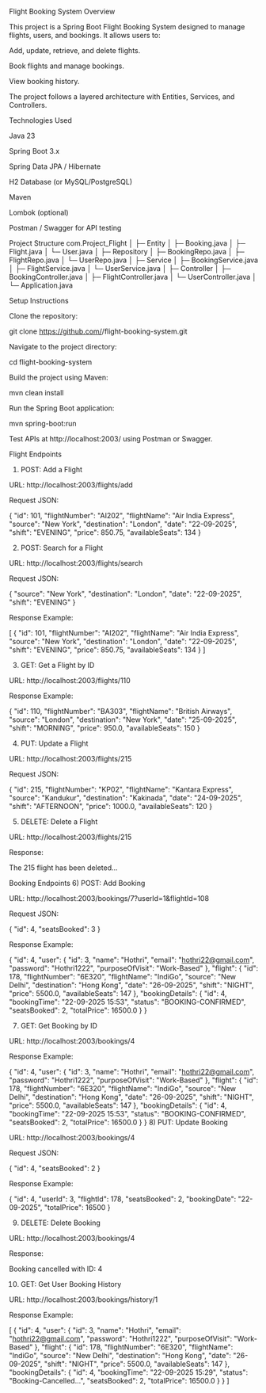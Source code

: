 Flight Booking System
Overview

This project is a Spring Boot Flight Booking System designed to manage flights, users, and bookings. It allows users to:

Add, update, retrieve, and delete flights.

Book flights and manage bookings.

View booking history.

The project follows a layered architecture with Entities, Services, and Controllers.

Technologies Used

Java 23

Spring Boot 3.x

Spring Data JPA / Hibernate

H2 Database (or MySQL/PostgreSQL)

Maven

Lombok (optional)

Postman / Swagger for API testing

Project Structure
com.Project_Flight
│
├─ Entity
│   ├─ Booking.java
│   ├─ Flight.java
│   └─ User.java
│
├─ Repository
│   ├─ BookingRepo.java
│   ├─ FlightRepo.java
│   └─ UserRepo.java
│
├─ Service
│   ├─ BookingService.java
│   ├─ FlightService.java
│   └─ UserService.java
│
├─ Controller
│   ├─ BookingController.java
│   ├─ FlightController.java
│   └─ UserController.java
│
└─ Application.java

Setup Instructions

Clone the repository:

git clone https://github.com/<your-username>/flight-booking-system.git


Navigate to the project directory:

cd flight-booking-system


Build the project using Maven:

mvn clean install


Run the Spring Boot application:

mvn spring-boot:run


Test APIs at http://localhost:2003/ using Postman or Swagger.

Flight Endpoints
1) POST: Add a Flight

URL: http://localhost:2003/flights/add

Request JSON:

{
    "id": 101,
    "flightNumber": "AI202",
    "flightName": "Air India Express",
    "source": "New York",
    "destination": "London",
    "date": "22-09-2025",
    "shift": "EVENING",
    "price": 850.75,
    "availableSeats": 134
}

2) POST: Search for a Flight

URL: http://localhost:2003/flights/search

Request JSON:

{
  "source": "New York",
  "destination": "London",
  "date": "22-09-2025",
  "shift": "EVENING"
}


Response Example:

[
  {
    "id": 101,
    "flightNumber": "AI202",
    "flightName": "Air India Express",
    "source": "New York",
    "destination": "London",
    "date": "22-09-2025",
    "shift": "EVENING",
    "price": 850.75,
    "availableSeats": 134
  }
]

3) GET: Get a Flight by ID

URL: http://localhost:2003/flights/110

Response Example:

{
    "id": 110,
    "flightNumber": "BA303",
    "flightName": "British Airways",
    "source": "London",
    "destination": "New York",
    "date": "25-09-2025",
    "shift": "MORNING",
    "price": 950.0,
    "availableSeats": 150
}

4) PUT: Update a Flight

URL: http://localhost:2003/flights/215

Request JSON:

{
    "id": 215,
    "flightNumber": "KP02",
    "flightName": "Kantara Express",
    "source": "Kandukur",
    "destination": "Kakinada",
    "date": "24-09-2025",
    "shift": "AFTERNOON",
    "price": 1000.0,
    "availableSeats": 120
}

5) DELETE: Delete a Flight

URL: http://localhost:2003/flights/215

Response:

The 215 flight has been deleted...

Booking Endpoints
6) POST: Add Booking

URL: http://localhost:2003/bookings/7?userId=1&flightId=108

Request JSON:

{
  "id": 4,
  "seatsBooked": 3
}

Response Example:

{
    "id": 4,
    "user": {
        "id": 3,
        "name": "Hothri",
        "email": "hothri22@gmail.com",
        "password": "Hothri1222",
        "purposeOfVisit": "Work-Based"
    },
    "flight": {
        "id": 178,
        "flightNumber": "6E320",
        "flightName": "IndiGo",
        "source": "New Delhi",
        "destination": "Hong Kong",
        "date": "26-09-2025",
        "shift": "NIGHT",
        "price": 5500.0,
        "availableSeats": 147
    },
    "bookingDetails": {
        "id": 4,
        "bookingTime": "22-09-2025 15:53",
        "status": "BOOKING-CONFIRMED",
        "seatsBooked": 2,
        "totalPrice": 16500.0
    }
}

7) GET: Get Booking by ID

URL: http://localhost:2003/bookings/4

Response Example:

{
    "id": 4,
    "user": {
        "id": 3,
        "name": "Hothri",
        "email": "hothri22@gmail.com",
        "password": "Hothri1222",
        "purposeOfVisit": "Work-Based"
    },
    "flight": {
        "id": 178,
        "flightNumber": "6E320",
        "flightName": "IndiGo",
        "source": "New Delhi",
        "destination": "Hong Kong",
        "date": "26-09-2025",
        "shift": "NIGHT",
        "price": 5500.0,
        "availableSeats": 147
    },
    "bookingDetails": {
        "id": 4,
        "bookingTime": "22-09-2025 15:53",
        "status": "BOOKING-CONFIRMED",
        "seatsBooked": 2,
        "totalPrice": 16500.0
    }
}
8) PUT: Update Booking

URL: http://localhost:2003/bookings/4

Request JSON:

{
    "id": 4,
    "seatsBooked": 2
}


Response Example:

{
    "id": 4,
    "userId": 3,
    "flightId": 178,
    "seatsBooked": 2,
    "bookingDate": "22-09-2025",
    "totalPrice": 16500
}

9) DELETE: Delete Booking

URL: http://localhost:2003/bookings/4

Response:

Booking cancelled with ID: 4

10) GET: Get User Booking History

URL: http://localhost:2003/bookings/history/1

Response Example:

[
    {
        "id": 4,
        "user": {
            "id": 3,
            "name": "Hothri",
            "email": "hothri22@gmail.com",
            "password": "Hothri1222",
            "purposeOfVisit": "Work-Based"
        },
        "flight": {
            "id": 178,
            "flightNumber": "6E320",
            "flightName": "IndiGo",
            "source": "New Delhi",
            "destination": "Hong Kong",
            "date": "26-09-2025",
            "shift": "NIGHT",
            "price": 5500.0,
            "availableSeats": 147
        },
        "bookingDetails": {
            "id": 4,
            "bookingTime": "22-09-2025 15:29",
            "status": "Booking-Cancelled...",
            "seatsBooked": 2,
            "totalPrice": 16500.0
        }
    }
]
